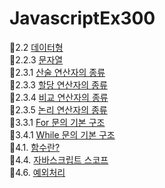 # JavascriptEx300

🔸2.2 [데이터형](./md/2-2.md) <br>
🔸2.2.3 [문자열](./md/2-2-3.md) <br>
🔸2.3.1 [산술 연산자의 종류](./md/2-3-1.md) <br>
🔸2.3.3 [할당 연산자의 종류](./md/2-3-3.md) <br>
🔸2.3.4 [비교 연산자의 종류](./md/2-3-4.md) <br>
🔸2.3.5 [논리 연산자의 종류](./md/2-3-5.md) <br>
🔸3.3.1 [For 문의 기본 구조](./md/3-3-1.md) <br>
🔸3.4.1 [While 문의 기본 구조](./md/3-4-1.md) <br>
🔸4.1. [함수란?](./md/4-1.md) <br>
🔸4.4. [자바스크립트 스코프](./md/4-4.md) <br>
🔸4.6. [예외처리](./md/4-6.md) <br>
